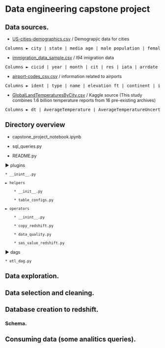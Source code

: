 # Data engineering capstone project

## Data sources.

* <a href= "https://public.opendatasoft.com/explore/dataset/us-cities-demographics/export/">US-cities-demographics.csv</a> / Demograpjic data for cities

<pre>Columns ► city | state | media_age | male_population | female_population | total_population | num_veterans | foreign_born | average_household_size | state_code | race | count</pre>

* <a href= "https://www.trade.gov/national-travel-and-tourism-office">immigration_data_sample.csv</a> / l94 imigration data

<pre>Columns ► cicid | year | month | cit | res | iata | arrdate | mode | addr | depdate | bir | visa | coun | dtadfil | visapost | occup | entdepa | entdepd | entdepu | matflag | biryear | dtaddto | gender | insnum | airline | admnum | fltno | visatype</pre>

* <a href= "https://datahub.io/core/airport-codes#data">airport-codes_csv.csv</a> / information related to airports

<pre>Columns ► ident | type | name | elevation_ft | continent | iso_country | iso_region | municipality | gps_code | iata_code | local_code | coordinates</pre>

* <a href= "https://www.kaggle.com/berkeleyearth/climate-change-earth-surface-temperature-data">GlobalLandTemperaturesByCity.csv</a> / Kaggle source (This study combines 1.6 billion temperature reports from 16 pre-existing archives)

<pre>Columns ► dt | AverageTemperature | AverageTemperatureUncertainity | City | Country | Latitude | Longitude</pre>

## Directory overview

* capstone_project_notebook.ipynb

* sql_queries.py

* README.py

► plugins

    * __inint__.py

    ► helpers

        * __init__.py

        * table_configs.py

    ► operators

        * __inint__.py

        * copy_redshift.py

        * data_quality.py

        * sas_value_redshift.py

► dags

    * etl_dag.py

## Data exploration.



## Data selection and cleaning.



## Database creation to redshift.



### Schema.



## Consuming data (some analitics queries).






